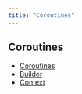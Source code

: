 ```yaml
---
title: "Coroutines"
---
```


## Coroutines

- [Coroutines](Coroutines/Coroutines.md)
- [Builder](Builder/Builder.md)
- [Context](Context/Context.md)
	
